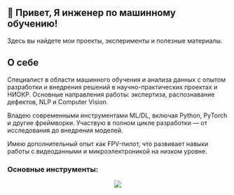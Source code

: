 ## 👋 Привет, Я инженер по машинному обучению!
Здесь вы найдете мои проекты, эксперименты и полезные материалы.


## О себе

Специалист в области машинного обучения и анализа данных с опытом разработки и внедрения решений в научно-практических проектах и НИОКР. Основные направления работы: экспертиза, распознавание дефектов, NLP и Computer Vision.

Владею современными инструментами ML/DL, включая Python, PyTorch и другие фреймворки. Участвую в полном цикле разработки — от исследования до внедрения моделей.

Имею дополнительный опыт как FPV-пилот, что развивает навыки работы с видеоданными и микроэлектроникой на низком уровне.

### Основные инструменты:  
<p align="center">
  <a href="https://skillicons.dev">
    <img src="https://skillicons.dev/icons?i=python,pytorch,postgres,sqlite,sklearn,opencv,github,bots,arduino,pycharm,vscode,ubuntu" />
  </a>
</p>
